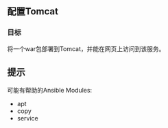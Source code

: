 ## 配置Tomcat

### 目标

将一个war包部署到Tomcat，并能在网页上访问到该服务。


## 提示

可能有帮助的Ansible Modules:

- apt
- copy
- service
